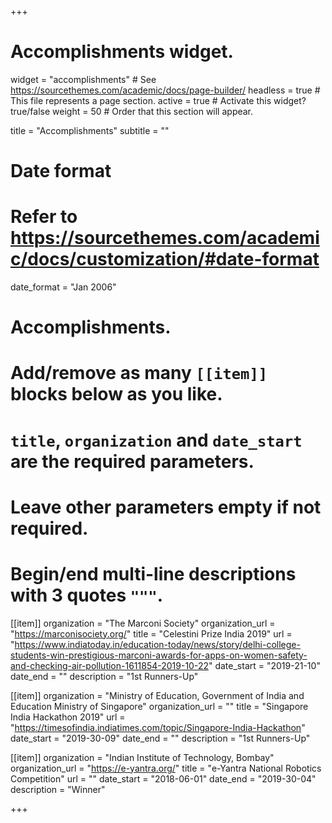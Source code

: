 +++
# Accomplishments widget.
widget = "accomplishments"  # See https://sourcethemes.com/academic/docs/page-builder/
headless = true  # This file represents a page section.
active = true  # Activate this widget? true/false
weight = 50  # Order that this section will appear.

title = "Accomplish&shy;ments"
subtitle = ""

# Date format
#   Refer to https://sourcethemes.com/academic/docs/customization/#date-format
date_format = "Jan 2006"

# Accomplishments.
#   Add/remove as many `[[item]]` blocks below as you like.
#   `title`, `organization` and `date_start` are the required parameters.
#   Leave other parameters empty if not required.
#   Begin/end multi-line descriptions with 3 quotes `"""`.

[[item]]
  organization = "The Marconi Society"
  organization_url = "https://marconisociety.org/"
  title = "Celestini Prize India 2019"
  url = "https://www.indiatoday.in/education-today/news/story/delhi-college-students-win-prestigious-marconi-awards-for-apps-on-women-safety-and-checking-air-pollution-1611854-2019-10-22"
  date_start = "2019-21-10"
  date_end = ""
  description = "1st Runners-Up"

[[item]]
  organization = "Ministry of Education, Government of India and Education Ministry of Singapore"
  organization_url = ""
  title = "Singapore India Hackathon 2019"
  url = "https://timesofindia.indiatimes.com/topic/Singapore-India-Hackathon"
  date_start = "2019-30-09"
  date_end = ""
  description = "1st Runners-Up"
  
[[item]]
  organization = "Indian Institute of Technology, Bombay"
  organization_url = "https://e-yantra.org/"
  title = "e-Yantra National Robotics Competition"
  url = ""
  date_start = "2018-06-01"
  date_end = "2019-30-04"
  description = "Winner"

+++
